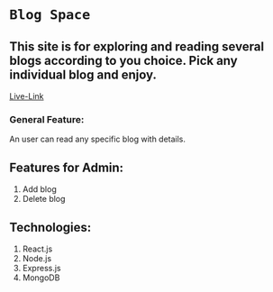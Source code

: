# `Blog Space`

## This site is for exploring and reading several blogs according to you choice. Pick any individual blog and enjoy. 

[Live-Link](https://blog-space-26b20.web.app/)

### General Feature:
An user can read any specific blog with details.

## Features for Admin:
1. Add blog 
2. Delete blog

## Technologies: 
1. React.js
2. Node.js
3. Express.js 
4. MongoDB